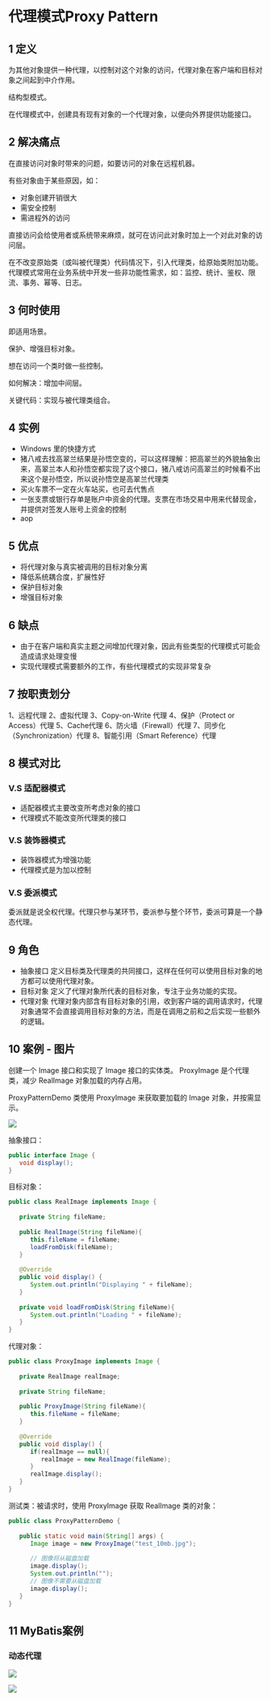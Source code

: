 # 代理模式Proxy Pattern

## 1 定义

为其他对象提供一种代理，以控制对这个对象的访问，代理对象在客户端和目标对象之间起到中介作用。

结构型模式。

在代理模式中，创建具有现有对象的一个代理对象，以便向外界提供功能接口。

## 2 解决痛点

在直接访问对象时带来的问题，如要访问的对象在远程机器。

有些对象由于某些原因，如：

- 对象创建开销很大
- 需安全控制
- 需进程外的访问

直接访问会给使用者或系统带来麻烦，就可在访问此对象时加上一个对此对象的访问层。

在不改变原始类（或叫被代理类）代码情况下，引入代理类，给原始类附加功能。代理模式常用在业务系统中开发一些非功能性需求，如：监控、统计、鉴权、限流、事务、幂等、日志。

## 3 何时使用

即适用场景。

保护、增强目标对象。

想在访问一个类时做一些控制。

如何解决：增加中间层。

关键代码：实现与被代理类组合。

## 4 实例

- Windows 里的快捷方式
- 猪八戒去找高翠兰结果是孙悟空变的，可以这样理解：把高翠兰的外貌抽象出来，高翠兰本人和孙悟空都实现了这个接口，猪八戒访问高翠兰的时候看不出来这个是孙悟空，所以说孙悟空是高翠兰代理类
- 买火车票不一定在火车站买，也可去代售点
- 一张支票或银行存单是账户中资金的代理。支票在市场交易中用来代替现金，并提供对签发人账号上资金的控制
- aop

## 5 优点

- 将代理对象与真实被调用的目标对象分离
- 降低系统耦合度，扩展性好
- 保护目标对象
- 增强目标对象

## 6 缺点

- 由于在客户端和真实主题之间增加代理对象，因此有些类型的代理模式可能会造成请求处理变慢
- 实现代理模式需要额外的工作，有些代理模式的实现非常复杂

## 7 按职责划分

1、远程代理
2、虚拟代理
3、Copy-on-Write 代理
4、保护（Protect or Access）代理
5、Cache代理
6、防火墙（Firewall）代理
7、同步化（Synchronization）代理
8、智能引用（Smart Reference）代理

## 8 模式对比

### V.S 适配器模式

- 适配器模式主要改变所考虑对象的接口
- 代理模式不能改变所代理类的接口

### V.S 装饰器模式

- 装饰器模式为增强功能
- 代理模式是为加以控制

### V.S 委派模式

委派就是说全权代理。代理只参与某环节，委派参与整个环节，委派可算是一个静态代理。

## 9 角色

- 抽象接口
  定义目标类及代理类的共同接口，这样在任何可以使用目标对象的地方都可以使用代理对象。
- 目标对象
  定义了代理对象所代表的目标对象，专注于业务功能的实现。
- 代理对象
  代理对象内部含有目标对象的引用，收到客户端的调用请求时，代理对象通常不会直接调用目标对象的方法，而是在调用之前和之后实现一些额外的逻辑。

## 10 案例 - 图片

创建一个 Image 接口和实现了 Image 接口的实体类。
ProxyImage 是个代理类，减少 RealImage 对象加载的内存占用。

ProxyPatternDemo 类使用 ProxyImage 来获取要加载的 Image 对象，并按需显示。

![](https://my-img.javaedge.com.cn/javaedge-blog/2024/06/422060bbaaff2889a0f7e7a8fca6bfe2.jpeg)

抽象接口：

```java
public interface Image {
   void display();
}
```

目标对象：

```java
public class RealImage implements Image {
 
   private String fileName;
 
   public RealImage(String fileName){
      this.fileName = fileName;
      loadFromDisk(fileName);
   }
 
   @Override
   public void display() {
      System.out.println("Displaying " + fileName);
   }
 
   private void loadFromDisk(String fileName){
      System.out.println("Loading " + fileName);
   }
}
```

代理对象：

```java
public class ProxyImage implements Image {
 
   private RealImage realImage;
  
   private String fileName;
 
   public ProxyImage(String fileName){
      this.fileName = fileName;
   }
 
   @Override
   public void display() {
      if(realImage == null){
         realImage = new RealImage(fileName);
      }
      realImage.display();
   }
}
```

测试类：被请求时，使用 ProxyImage 获取 RealImage 类的对象：

```java
public class ProxyPatternDemo {
   
   public static void main(String[] args) {
      Image image = new ProxyImage("test_10mb.jpg");
 
      // 图像将从磁盘加载
      image.display(); 
      System.out.println("");
      // 图像不需要从磁盘加载
      image.display();  
   }
}
```

## 11 MyBatis案例

### 动态代理



![](https://my-img.javaedge.com.cn/javaedge-blog/2024/06/2f2b3d0e517e1c983ad81d2df3218e2f.png)



![](https://my-img.javaedge.com.cn/javaedge-blog/2024/06/a8fb0202e5ea44ed4e452a590771eb9e.png)